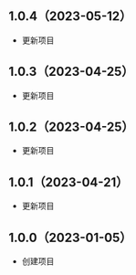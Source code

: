 ## 1.0.4（2023-05-12）
- 更新项目
## 1.0.3（2023-04-25）
- 更新项目
## 1.0.2（2023-04-25）
- 更新项目
## 1.0.1（2023-04-21）
- 更新项目
## 1.0.0（2023-01-05）
- 创建项目
